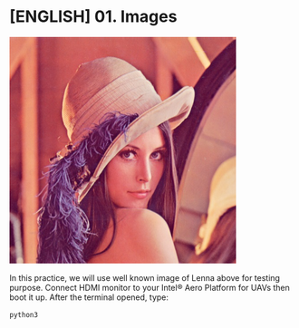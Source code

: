 # [ENGLISH] 01. Images

<img src="/images/Lenna.jpg" height="400">

In this practice, we will use well known image of Lenna above for testing purpose. Connect HDMI monitor to your Intel® Aero Platform for UAVs then boot it up. After the terminal opened, type:

```bash
python3
```
